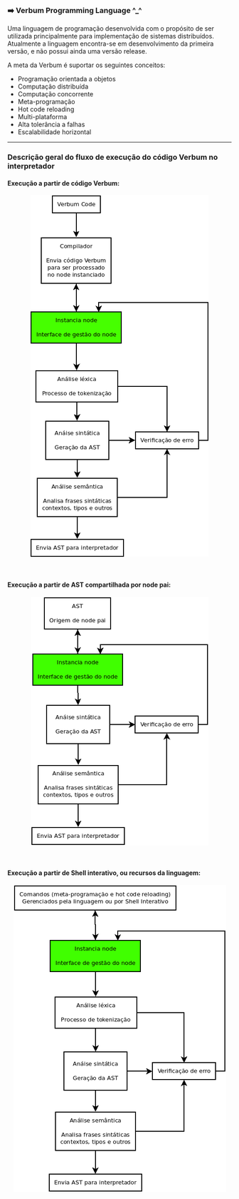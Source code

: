 ### :arrow_right: Verbum Programming Language ^_^

Uma linguagem de programação desenvolvida com o propósito de ser utilizada principalmente para implementação de sistemas distribuídos.
Atualmente a linguagem encontra-se em desenvolvimento da primeira versão, e não possui ainda uma versão release.

A meta da Verbum é suportar os seguintes conceitos:

- Programação orientada a objetos
- Computação distribuída
- Computação concorrente
- Meta-programação
- Hot code reloading
- Multi-plataforma
- Alta tolerância a falhas
- Escalabilidade horizontal

---

### Descrição geral do fluxo de execução do código Verbum no interpretador

#### Execução a partir de código Verbum:
<p align="center">
    <img src="extras/images/fluxo-1.png" />
</p>

<br>

#### Execução a partir de AST compartilhada por node pai:
<p align="center">
    <img src="extras/images/fluxo-2.png" />
</p>

<br>

#### Execução a partir de Shell interativo, ou recursos da linguagem:
<p align="center">
    <img src="extras/images/fluxo-3.png" />
</p>


